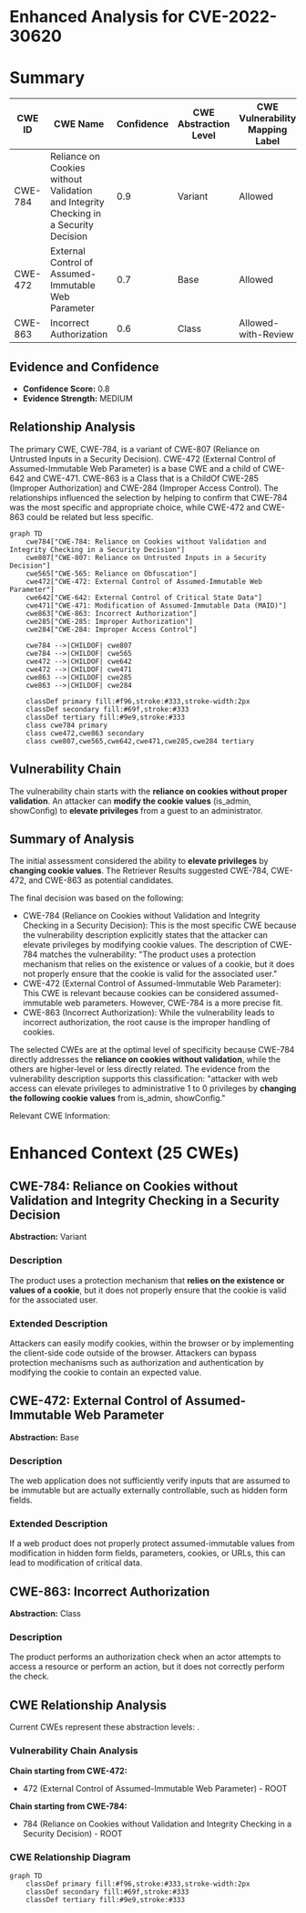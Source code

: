 # Enhanced Analysis for CVE-2022-30620

# Summary
| CWE ID | CWE Name | Confidence | CWE Abstraction Level | CWE Vulnerability Mapping Label | CWE-Vulnerability Mapping Notes |
|---|---|---|---|---|---|
| CWE-784 | Reliance on Cookies without Validation and Integrity Checking in a Security Decision | 0.9 | Variant | Allowed | Primary CWE |
| CWE-472 | External Control of Assumed-Immutable Web Parameter | 0.7 | Base | Allowed | Secondary Candidate |
| CWE-863 | Incorrect Authorization | 0.6 | Class | Allowed-with-Review | Secondary Candidate |

## Evidence and Confidence

*   **Confidence Score:** 0.8
*   **Evidence Strength:** MEDIUM

## Relationship Analysis
The primary CWE, CWE-784, is a variant of CWE-807 (Reliance on Untrusted Inputs in a Security Decision). CWE-472 (External Control of Assumed-Immutable Web Parameter) is a base CWE and a child of CWE-642 and CWE-471. CWE-863 is a Class that is a ChildOf CWE-285 (Improper Authorization) and CWE-284 (Improper Access Control). The relationships influenced the selection by helping to confirm that CWE-784 was the most specific and appropriate choice, while CWE-472 and CWE-863 could be related but less specific.

```mermaid
graph TD
    cwe784["CWE-784: Reliance on Cookies without Validation and Integrity Checking in a Security Decision"]
    cwe807["CWE-807: Reliance on Untrusted Inputs in a Security Decision"]
    cwe565["CWE-565: Reliance on Obfuscation"]
    cwe472["CWE-472: External Control of Assumed-Immutable Web Parameter"]
    cwe642["CWE-642: External Control of Critical State Data"]
    cwe471["CWE-471: Modification of Assumed-Immutable Data (MAID)"]
    cwe863["CWE-863: Incorrect Authorization"]
    cwe285["CWE-285: Improper Authorization"]
    cwe284["CWE-284: Improper Access Control"]

    cwe784 -->|CHILDOF| cwe807
    cwe784 -->|CHILDOF| cwe565
    cwe472 -->|CHILDOF| cwe642
    cwe472 -->|CHILDOF| cwe471
    cwe863 -->|CHILDOF| cwe285
    cwe863 -->|CHILDOF| cwe284

    classDef primary fill:#f96,stroke:#333,stroke-width:2px
    classDef secondary fill:#69f,stroke:#333
    classDef tertiary fill:#9e9,stroke:#333
    class cwe784 primary
    class cwe472,cwe863 secondary
    class cwe807,cwe565,cwe642,cwe471,cwe285,cwe284 tertiary
```

## Vulnerability Chain
The vulnerability chain starts with the **reliance on cookies without proper validation**. An attacker can **modify the cookie values** (is_admin, showConfig) to **elevate privileges** from a guest to an administrator.

## Summary of Analysis
The initial assessment considered the ability to **elevate privileges** by **changing cookie values**. The Retriever Results suggested CWE-784, CWE-472, and CWE-863 as potential candidates.

The final decision was based on the following:

*   CWE-784 (Reliance on Cookies without Validation and Integrity Checking in a Security Decision): This is the most specific CWE because the vulnerability description explicitly states that the attacker can elevate privileges by modifying cookie values. The description of CWE-784 matches the vulnerability: "The product uses a protection mechanism that relies on the existence or values of a cookie, but it does not properly ensure that the cookie is valid for the associated user."
*   CWE-472 (External Control of Assumed-Immutable Web Parameter): This CWE is relevant because cookies can be considered assumed-immutable web parameters. However, CWE-784 is a more precise fit.
*   CWE-863 (Incorrect Authorization): While the vulnerability leads to incorrect authorization, the root cause is the improper handling of cookies.

The selected CWEs are at the optimal level of specificity because CWE-784 directly addresses the **reliance on cookies without validation**, while the others are higher-level or less directly related. The evidence from the vulnerability description supports this classification: "attacker with web access can elevate privileges to administrative 1 to 0 privileges by **changing the following cookie values** from is_admin, showConfig."

Relevant CWE Information:

# Enhanced Context (25 CWEs)

## CWE-784: Reliance on Cookies without Validation and Integrity Checking in a Security Decision
**Abstraction:** Variant

### Description
The product uses a protection mechanism that **relies on the existence or values of a cookie**, but it does not properly ensure that the cookie is valid for the associated user.

### Extended Description
Attackers can easily modify cookies, within the browser or by implementing the client-side code outside of the browser. Attackers can bypass protection mechanisms such as authorization and authentication by modifying the cookie to contain an expected value.

## CWE-472: External Control of Assumed-Immutable Web Parameter
**Abstraction:** Base

### Description
The web application does not sufficiently verify inputs that are assumed to be immutable but are actually externally controllable, such as hidden form fields.

### Extended Description
If a web product does not properly protect assumed-immutable values from modification in hidden form fields, parameters, cookies, or URLs, this can lead to modification of critical data.

## CWE-863: Incorrect Authorization
**Abstraction:** Class

### Description
The product performs an authorization check when an actor attempts to access a resource or perform an action, but it does not correctly perform the check.


## CWE Relationship Analysis

Current CWEs represent these abstraction levels: .


### Vulnerability Chain Analysis

**Chain starting from CWE-472:**
- 472 (External Control of Assumed-Immutable Web Parameter) - ROOT


**Chain starting from CWE-784:**
- 784 (Reliance on Cookies without Validation and Integrity Checking in a Security Decision) - ROOT



### CWE Relationship Diagram

```mermaid
graph TD
    classDef primary fill:#f96,stroke:#333,stroke-width:2px
    classDef secondary fill:#69f,stroke:#333
    classDef tertiary fill:#9e9,stroke:#333
```